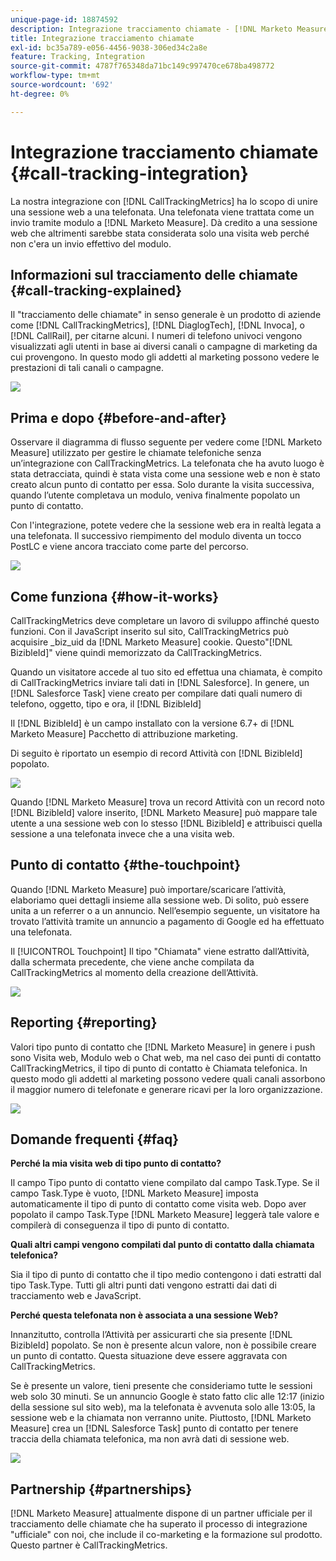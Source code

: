 ```yaml
---
unique-page-id: 18874592
description: Integrazione tracciamento chiamate - [!DNL Marketo Measure]
title: Integrazione tracciamento chiamate
exl-id: bc35a789-e056-4456-9038-306ed34c2a8e
feature: Tracking, Integration
source-git-commit: 4787f765348da71bc149c997470ce678ba498772
workflow-type: tm+mt
source-wordcount: '692'
ht-degree: 0%

---
```


# Integrazione tracciamento chiamate {#call-tracking-integration}

La nostra integrazione con [!DNL CallTrackingMetrics] ha lo scopo di unire una sessione web a una telefonata. Una telefonata viene trattata come un invio tramite modulo a [!DNL Marketo Measure]. Dà credito a una sessione web che altrimenti sarebbe stata considerata solo una visita web perché non c&#39;era un invio effettivo del modulo.

## Informazioni sul tracciamento delle chiamate {#call-tracking-explained}

Il &quot;tracciamento delle chiamate&quot; in senso generale è un prodotto di aziende come [!DNL CallTrackingMetrics], [!DNL DiaglogTech], [!DNL Invoca], o [!DNL CallRail], per citarne alcuni. I numeri di telefono univoci vengono visualizzati agli utenti in base ai diversi canali o campagne di marketing da cui provengono. In questo modo gli addetti al marketing possono vedere le prestazioni di tali canali o campagne.

![](assets/1.png)

## Prima e dopo {#before-and-after}

Osservare il diagramma di flusso seguente per vedere come [!DNL Marketo Measure] utilizzato per gestire le chiamate telefoniche senza un’integrazione con CallTrackingMetrics. La telefonata che ha avuto luogo è stata detracciata, quindi è stata vista come una sessione web e non è stato creato alcun punto di contatto per essa. Solo durante la visita successiva, quando l’utente completava un modulo, veniva finalmente popolato un punto di contatto.

Con l&#39;integrazione, potete vedere che la sessione web era in realtà legata a una telefonata. Il successivo riempimento del modulo diventa un tocco PostLC e viene ancora tracciato come parte del percorso.

![](assets/2.png)

## Come funziona {#how-it-works}

CallTrackingMetrics deve completare un lavoro di sviluppo affinché questo funzioni. Con il JavaScript inserito sul sito, CallTrackingMetrics può acquisire _biz_uid da [!DNL Marketo Measure] cookie. Questo&quot;[!DNL BizibleId]&quot; viene quindi memorizzato da CallTrackingMetrics.

Quando un visitatore accede al tuo sito ed effettua una chiamata, è compito di CallTrackingMetrics inviare tali dati in [!DNL Salesforce].  In genere, un [!DNL Salesforce Task] viene creato per compilare dati quali numero di telefono, oggetto, tipo e ora, il [!DNL BizibleId]

Il [!DNL BizibleId] è un campo installato con la versione 6.7+ di [!DNL Marketo Measure] Pacchetto di attribuzione marketing.

Di seguito è riportato un esempio di record Attività con [!DNL BizibleId] popolato.

![](assets/3.png)

Quando [!DNL Marketo Measure] trova un record Attività con un record noto [!DNL BizibleId] valore inserito, [!DNL Marketo Measure] può mappare tale utente a una sessione web con lo stesso [!DNL BizibleId] e attribuisci quella sessione a una telefonata invece che a una visita web.

## Punto di contatto {#the-touchpoint}

Quando [!DNL Marketo Measure] può importare/scaricare l’attività, elaboriamo quei dettagli insieme alla sessione web. Di solito, può essere unita a un referrer o a un annuncio. Nell’esempio seguente, un visitatore ha trovato l’attività tramite un annuncio a pagamento di Google ed ha effettuato una telefonata.

Il [!UICONTROL Touchpoint] Il tipo &quot;Chiamata&quot; viene estratto dall’Attività, dalla schermata precedente, che viene anche compilata da CallTrackingMetrics al momento della creazione dell’Attività.

![](assets/4.png)

## Reporting {#reporting}

Valori tipo punto di contatto che [!DNL Marketo Measure] in genere i push sono Visita web, Modulo web o Chat web, ma nel caso dei punti di contatto CallTrackingMetrics, il tipo di punto di contatto è Chiamata telefonica. In questo modo gli addetti al marketing possono vedere quali canali assorbono il maggior numero di telefonate e generare ricavi per la loro organizzazione.

![](assets/5.png)

## Domande frequenti {#faq}

**Perché la mia visita web di tipo punto di contatto?**

Il campo Tipo punto di contatto viene compilato dal campo Task.Type. Se il campo Task.Type è vuoto, [!DNL Marketo Measure] imposta automaticamente il tipo di punto di contatto come visita web. Dopo aver popolato il campo Task.Type [!DNL Marketo Measure] leggerà tale valore e compilerà di conseguenza il tipo di punto di contatto.

**Quali altri campi vengono compilati dal punto di contatto dalla chiamata telefonica?**

Sia il tipo di punto di contatto che il tipo medio contengono i dati estratti dal tipo Task.Type. Tutti gli altri punti dati vengono estratti dai dati di tracciamento web e JavaScript.

**Perché questa telefonata non è associata a una sessione Web?**

Innanzitutto, controlla l’Attività per assicurarti che sia presente [!DNL BizibleId] popolato. Se non è presente alcun valore, non è possibile creare un punto di contatto. Questa situazione deve essere aggravata con CallTrackingMetrics.

Se è presente un valore, tieni presente che consideriamo tutte le sessioni web solo 30 minuti. Se un annuncio Google è stato fatto clic alle 12:17 (inizio della sessione sul sito web), ma la telefonata è avvenuta solo alle 13:05, la sessione web e la chiamata non verranno unite. Piuttosto, [!DNL Marketo Measure] crea un [!DNL Salesforce Task] punto di contatto per tenere traccia della chiamata telefonica, ma non avrà dati di sessione web.

![](assets/6.png)

## Partnership {#partnerships}

[!DNL Marketo Measure] attualmente dispone di un partner ufficiale per il tracciamento delle chiamate che ha superato il processo di integrazione &quot;ufficiale&quot; con noi, che include il co-marketing e la formazione sul prodotto. Questo partner è CallTrackingMetrics.

